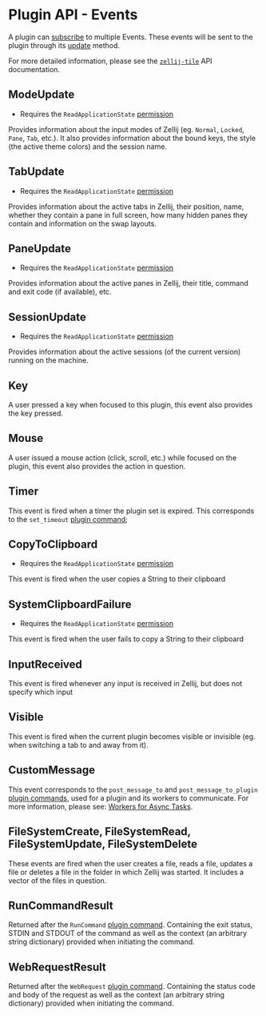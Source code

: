 # Plugin API - Events
A plugin can [subscribe](./plugin-api-commands.md#subscribe) to multiple Events. These events will be sent to the plugin through its [update](./plugin-lifecycle.md#update) method.

For more detailed information, please see the [`zellij-tile`](https://docs.rs/zellij-tile/latest/zellij_tile/) API documentation.

## ModeUpdate
* Requires the `ReadApplicationState` [permission](./plugin-api-permissions.md)

Provides information about the input modes of Zellij (eg. `Normal`, `Locked`, `Pane`, `Tab`, etc.). It also provides information about the bound keys, the style (the active theme colors) and the session name.

## TabUpdate
* Requires the `ReadApplicationState` [permission](./plugin-api-permissions.md)

Provides information about the active tabs in Zellij, their position, name, whether they contain a pane in full screen, how many hidden panes they contain and information on the swap layouts.

## PaneUpdate
* Requires the `ReadApplicationState` [permission](./plugin-api-permissions.md)

Provides information about the active panes in Zellij, their title, command and exit code (if available), etc.

## SessionUpdate
* Requires the `ReadApplicationState` [permission](./plugin-api-permissions.md)

Provides information about the active sessions (of the current version) running on the machine.

## Key

A user pressed a key when focused to this plugin, this event also provides the key pressed.

## Mouse

A user issued a mouse action (click, scroll, etc.) while focused on the plugin, this event also provides the action in question.

## Timer
This event is fired when a timer the plugin set is expired. This corresponds to the `set_timeout` [plugin command](./plugin-api-commands.md#set_timeout);

## CopyToClipboard
* Requires the `ReadApplicationState` [permission](./plugin-api-permissions.md)

This event is fired when the user copies a String to their clipboard

## SystemClipboardFailure
* Requires the `ReadApplicationState` [permission](./plugin-api-permissions.md)

This event is fired when the user fails to copy a String to their clipboard

## InputReceived
This event is fired whenever any input is received in Zellij, but does not specify which input

## Visible
This event is fired when the current plugin becomes visible or invisible (eg. when switching a tab to and away from it).

## CustomMessage
This event corresponds to the `post_message_to` and `post_message_to_plugin` [plugin commands](./plugin-api-commands.md), used for a plugin and its workers to communicate. For more information, please see: [Workers for Async Tasks](./plugin-api-workers.md).

## FileSystemCreate, FileSystemRead, FileSystemUpdate, FileSystemDelete
These events are fired when the user creates a file, reads a file, updates a file or deletes a file in the folder in which Zellij was started. It includes a vector of the files in question.

## RunCommandResult
Returned after the `RunCommand` [plugin command](./plugin-api-commands.md). Containing the exit status, STDIN and STDOUT of the command as well as the context (an arbitrary string dictionary) provided when initiating the command.

## WebRequestResult
Returned after the `WebRequest` [plugin command](./plugin-api-commands.md). Containing the status code and body of the request as well as the context (an arbitrary string dictionary) provided when initiating the command.
